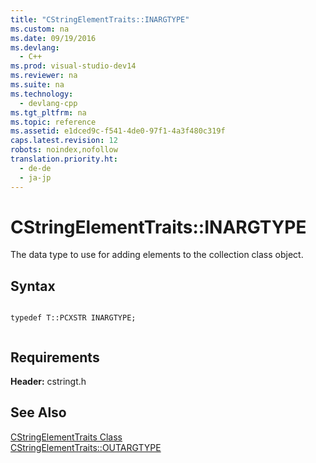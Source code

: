 ```yaml
---
title: "CStringElementTraits::INARGTYPE"
ms.custom: na
ms.date: 09/19/2016
ms.devlang: 
  - C++
ms.prod: visual-studio-dev14
ms.reviewer: na
ms.suite: na
ms.technology: 
  - devlang-cpp
ms.tgt_pltfrm: na
ms.topic: reference
ms.assetid: e1dced9c-f541-4de0-97f1-4a3f480c319f
caps.latest.revision: 12
robots: noindex,nofollow
translation.priority.ht: 
  - de-de
  - ja-jp
---
```

# CStringElementTraits::INARGTYPE
The data type to use for adding elements to the collection class object.  
  
## Syntax  
  
```  
  
typedef T::PCXSTR INARGTYPE;  
  
```  
  
## Requirements  
 **Header:** cstringt.h  
  
## See Also  
 [CStringElementTraits Class](../vs140/CStringElementTraits-Class.md)   
 [CStringElementTraits::OUTARGTYPE](../vs140/CStringElementTraits--OUTARGTYPE.md)